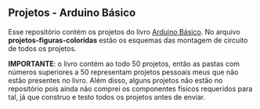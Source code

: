 ## Projetos - Arduino Básico 

Esse repositório contém os projetos do livro [Arduino Básico](https://www.amazon.com.br/Arduino-B%C3%A1sico-Michael-McRoberts/dp/8575224042). No arquivo **projetos-figuras-coloridas** estão os esquemas das montagem de circuito de todos os projetos.

**IMPORTANTE**: o livro contém ao todo 50 projetos, então as pastas com números superiores a 50 representam projetos pessoais meus que não estão presentes no livro. Além disso, alguns projetos não estão no repositório pois ainda não comprei os componentes
físicos requeridos para tal, já que construo e testo todos os projetos antes de enviar.

